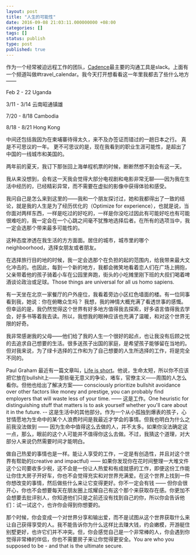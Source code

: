 ```yaml
---
layout: post
title: "人生的可能性"
date: 2016-09-08 21:03:11.000000000 +08:00
categories: []
tags: []
status: publish
type: post
published: true
---
```


作为一个经常被迫远程工作的团队，[Cadence](https://www.talkbusinessanywhere.com)最主要的沟通工具是slack。上面有一个频道叫做#travel_calendar。我今天打开想看看这一年里我都去了些什么地方——

Feb 2 - 22 Uganda

3/11 - 3/14 云南昭通镇雄

7/20 - 8/18 Cambodia

8/18 - 8/21 Hong Kong

中间还包括我因为在柬埔寨待得太久，来不及办签证而错过的一趟日本之行。
真是不可思议的一年。
更不可思议的是，现在我看到的职业生涯可能性，是超出了中国的一线城市和美国的。

两年前的夏天，我订下那张回上海单程机票的时候，断断然想不到会有这一天。

我从来没想到，会有这一天我会觉得大部分电视剧和电影非常无聊——因为我在生活中经历的，已经精彩异常，而不需要在虚拟的影像中获得体验和感受。

我问自己是怎么来到这里的——我和一个朋友探讨过，她和我都得出了一致的结论，就是我的人生是为了经历优化的（Optimize for experience），也就是说，当你面对两样东西，一样是吃过的好吃的，一样是你没吃过因此有可能好吃也有可能很难吃的，我一定会在一个心跳之间毫不犹豫地选择后者。在所有的选项当中，我一定会选那个带来最多可能性的。

这种态度渗透在我生活的方方面面。居住的城市，城市里的哪个neighboorhood，选择女朋友或者朋友。

在选择旅行目的地的时候，我一定会选那个在负担的起的范围内，给我带来最大文化冲击的。也因此，每到一个新的地方，我都会微笑地看着恋人们在广场上拥抱，父亲带着他的孩子骑着小车在公园里奔跑，街头的小吃摊里刚下班的大叔们喝着啤酒谈论政治或足球。Those things are universal for all us homo sapiens.

有一天坐在北京一家餐厅的户外座位，我看着旁边小区红色墙面的楼。有一位同事看到我，她说：你在俯瞰众生吗？
我想，我的神情大概充满了看透世事的感慨。但幸运的是，我仍然觉得这个世界有好多地方值得我去探索，好多语言值得我去学会，好多书等着我去读。所以，我想我的眼神应该也充满了温暖，和对这个世界无限的好奇。

我非常感谢我的父母——他们给了我的人生一个很好的起点，也让我没有后顾之忧的去追求自己想要的生活。很多送孩子出国的家庭，是希望孩子能够留在当地的。但对我来说，为了绿卡选择的工作和为了自己想要的人生所选择的工作，将是完全不同的。

Paul Graham 最近有一篇文章叫，[Life is short](http://www.paulgraham.com/vb.html)。他说，生命太短，所以你不应该把它放在bullshit上——那些毫无意义的争论，堵车，官僚主义——周围的人怎么看你。但他也给出了解决方案—— consciously prioritize bullshit avoidance over other factors like money and prestige, you can probably find employers that will waste less of your time. —— 这是工作。One heuristic for distinguishing stuff that matters is to ask yourself whether you'll care about it in the future. -- 这是生活中的其他部分。作为一个从小孤独到爆表的孩子，心甘情愿地为生命中的某个人浪费时间是我最近才学会的事情。但我也明白为什么之前我没法做到 —— 因为生命中值得这么去做的人，并不太多。如果你没法确定这一点，那么，眼前的这个人可能并不值得你这么去做。不过，我猜这个道理，对大部分人来说仍然需要时间才能明白。

做自己热爱的事情也是一样。能让人享受的工作，一定是有创造性，并且对这个世界有帮助的(creative and impactful) —— 如果你发现你在花时间整理一大堆文件这个公司要收多少税，这不会是一份让人热爱和有成就感的工作，即便这份工作能让你住大房子开好车，你也不会觉得充实和对世界充满爱。在这个世界上找到一件你想改变的事情，然后做些什么来让它变得更好。你不一定会有钱 —— 但你会很开心，你也不会想要每天在朋友圈上炫耀自己有这个那个来获取存在感。你更加不会想要去批评别人，你知道他们只是之前还没有找到自己的你，所以你会告诉他们：试一试这个，也许你会得到你想要的。

那个时候，你会变成一个对世界分享和输出爱，而不是试图从这个世界获取什么来让自己获得享受的人。我不能告诉你为什么这样比去赚大钱，约会嫩模，开游艇住别墅更好，也许它们并不冲突。但，你会感觉自己是一个非常棒的人，你会遇到你觉得非常棒的伴侣，你也不需要房子来让你觉得更安全。You are who you supposed to be - and that is the ultimate secure.